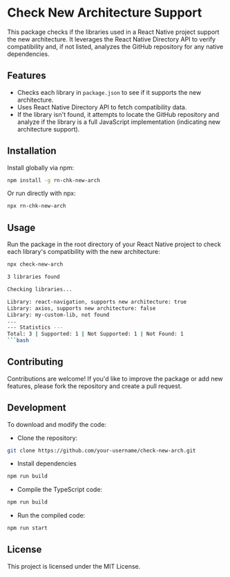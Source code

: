 # Check New Architecture Support

This package checks if the libraries used in a React Native project support the new architecture. It leverages the React Native Directory API to verify compatibility and, if not listed, analyzes the GitHub repository for any native dependencies.

## Features

- Checks each library in `package.json` to see if it supports the new architecture.
- Uses React Native Directory API to fetch compatibility data.
- If the library isn't found, it attempts to locate the GitHub repository and analyze if the library is a full JavaScript implementation (indicating new architecture support).

## Installation

Install globally via npm:

```bash
npm install -g rn-chk-new-arch
```

Or run directly with npx:

```bash
npx rn-chk-new-arch
```

## Usage

Run the package in the root directory of your React Native project to check each library's compatibility with the new architecture:

```bash
npx check-new-arch
```

````bash
3 libraries found

Checking libraries...

Library: react-navigation, supports new architecture: true
Library: axios, supports new architecture: false
Library: my-custom-lib, not found
...
--- Statistics ---
Total: 3 | Supported: 1 | Not Supported: 1 | Not Found: 1
```bash

````

## Contributing

Contributions are welcome! If you'd like to improve the package or add new features, please fork the repository and create a pull request.

## Development

To download and modify the code:

- Clone the repository:

```bash
git clone https://github.com/your-username/check-new-arch.git
```

- Install dependencies

```bash
npm run build
```

- Compile the TypeScript code:

```bash
npm run build
```

- Run the compiled code:

```bash
npm run start
```

## License

This project is licensed under the MIT License.

